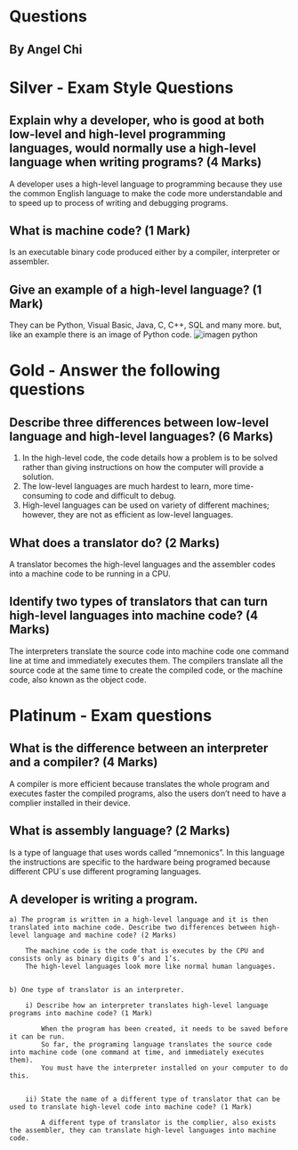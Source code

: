 
# Questions

## By Angel Chi

# Silver - Exam Style Questions

## Explain why a developer, who is good at both low-level and high-level programming languages, would normally use a high-level language when writing programs? (4 Marks)

A developer uses a high-level language to programming because they use the common English language to make the code more understandable and to speed up to process of writing and debugging programs.


## What is machine code? (1 Mark)

Is an executable binary code produced either by a compiler, interpreter or assembler.


## Give an example of a high-level language? (1 Mark)

They can be Python, Visual Basic, Java, C, C++, SQL and many more. but, like an example there is an image of Python code.
<img src="descargas/imagen1.png" alt="imagen python" />

# Gold - Answer the following questions

## Describe three differences between low-level language and high-level languages? (6 Marks)

1. In the high-level code, the code details how a problem is to be solved rather than giving instructions on how the computer will provide a solution.
2. The low-level languages are much hardest to learn, more time-consuming to code and difficult to debug.
3. High-level languages can be used on variety of different machines; however, they are not as efficient as low-level languages.


## What does a translator do? (2 Marks)

A translator becomes the high-level languages and the assembler codes into a machine code to be running in a CPU.


## Identify two types of translators that can turn high-level languages into machine code? (4 Marks)

The interpreters translate the source code into machine code one command line at time and immediately executes them.
The compilers translate all the source code at the same time to create the compiled code, or the machine code, also known as the object code.


# Platinum - Exam questions

## What is the difference between an interpreter and a compiler? (4 Marks)

A compiler is more efficient because translates the whole program and executes faster the compiled programs, also the users don’t need to have a complier installed in their device.


## What is assembly language? (2 Marks)

Is a type of language that uses words called “mnemonics”. In this language the instructions are specific to the hardware being programed because different CPU´s use different programing languages.


## A developer is writing a program.
	a) The program is written in a high-level language and it is then translated into machine code. Describe two differences between high-level language and machine code? (2 Marks)
		
		The machine code is the code that is executes by the CPU and consists only as binary digits 0’s and 1’s.
		The high-level languages look more like normal human languages.


	b) One type of translator is an interpreter.

		i) Describe how an interpreter translates high-level language programs into machine code? (1 Mark)

			When the program has been created, it needs to be saved before it can be run.
			So far, the programing language translates the source code into machine code (one command at time, and immediately executes them).
			You must have the interpreter installed on your computer to do this.


		ii) State the name of a different type of translator that can be used to translate high-level code into machine code? (1 Mark)

			A different type of translator is the complier, also exists the assembler, they can translate high-level languages into machine code.


